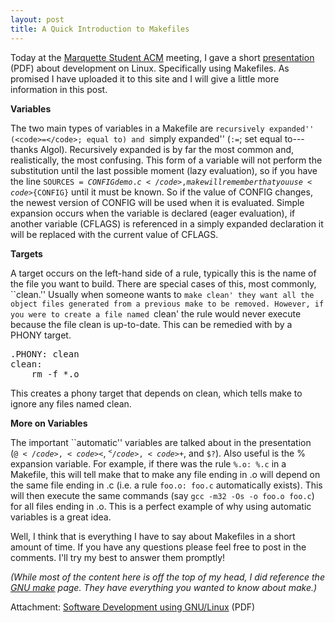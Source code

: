 ```yaml
--- 
layout: post
title: A Quick Introduction to Makefiles
---
```

Today at the <a href="http://acm.mscs.mu.edu/">Marquette Student ACM</a> meeting, I gave a short <a href="http://www.beyond-syntax.com/uploads/2009/02/linux-dev.pdf">presentation</a> (PDF) about development on Linux.  Specifically using Makefiles. As promised I have uploaded it to this site and I will give a little more information in this post.

<!--more-->

<strong>Variables</strong>

The two main types of variables in a Makefile are ``recursively expanded'' (<code>=</code>; equal to) and ``simply expanded'' (<code>:=</code>; set equal to---thanks Algol). Recursively expanded is by far the most common and, realistically, the most confusing. This form of a variable will not perform the substitution until the last possible moment (lazy evaluation), so if you have the line <code>SOURCES = ${CONFIG} demo.c</code>, make will remember that you use <code>${CONFIG}</code> until it must be known.  So if the value of CONFIG changes, the newest version of CONFIG will be used when it is evaluated.  Simple expansion occurs when the variable is declared (eager evaluation), if another variable (CFLAGS) is referenced in a simply expanded declaration it will be replaced with the current value of CFLAGS.

<strong>Targets</strong>

A target occurs on the left-hand side of a rule, typically this is the name of the file you want to build. There are special cases of this, most commonly, ``clean.'' Usually when someone wants to `make clean' they want all the object files generated from a previous make to be removed. However, if you were to create a file named `clean' the rule would never execute because the file clean is up-to-date. This can be remedied with by a PHONY target.
<pre lang="make">.PHONY: clean
clean:
    rm -f *.o</pre>
This creates a phony target that depends on clean, which tells make to ignore any files named clean.

<strong>More on Variables</strong>

The important ``automatic'' variables are talked about in the presentation (<code>$@</code>, <code>$&lt;</code>, <code>$^</code>, <code>$+</code>, and <code>$?</code>). Also useful is the % expansion variable. For example, if there was the rule <code>%.o: %.c</code> in a Makefile, this will tell make that to make any file ending in .o will depend on the same file ending in .c (i.e. a rule <code>foo.o: foo.c</code> automatically exists).  This will then execute the same commands (say <code>gcc -m32 -Os -o foo.o foo.c</code>) for all files ending in .o.  This is a perfect example of why using automatic variables is a great idea.

Well, I think that is everything I have to say about Makefiles in a short amount of time.  If you have any questions please feel free to post in the comments.  I'll try my best to answer them promptly!

<em>(While most of the content here is off the top of my head, I did reference the <a href="http://www.gnu.org/software/make/manual/make.html">GNU make</a> page.  They have everything you wanted to know about make.)</em>

Attachment: <a href="http://www.beyond-syntax.com/uploads/2009/02/linux-dev.pdf">Software Development using GNU/Linux</a> (PDF)<em><a href="http://www.beyond-syntax.com/uploads/2009/02/linux-dev.pdf">
</a></em>
